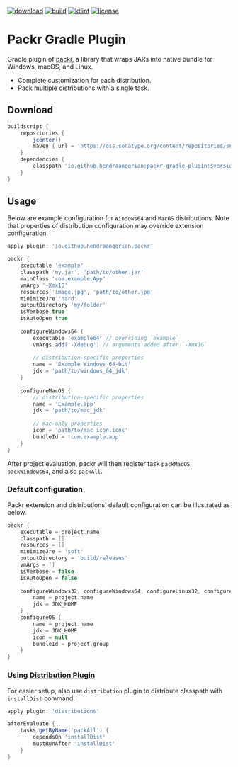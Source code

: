 [![download](https://api.bintray.com/packages/hendraanggrian/maven/packr-gradle-plugin/images/download.svg)](https://bintray.com/hendraanggrian/maven/packr-gradle-plugin/_latestVersion)
[![build](https://travis-ci.com/hendraanggrian/packr-gradle-plugin.svg)](https://travis-ci.com/hendraanggrian/packr-gradle-plugin)
[![ktlint](https://img.shields.io/badge/code%20style-%E2%9D%A4-FF4081.svg)](https://ktlint.github.io/)
[![license](https://img.shields.io/github/license/hendraanggrian/packr-gradle-plugin)](http://www.apache.org/licenses/LICENSE-2.0)

Packr Gradle Plugin
===================
Gradle plugin of [packr], a library that wraps JARs into native bundle for Windows, macOS, and Linux.
* Complete customization for each distribution.
* Pack multiple distributions with a single task.

Download
--------
```gradle
buildscript {
    repositories {
        jcenter()
        maven { url = 'https://oss.sonatype.org/content/repositories/snapshots/' }
    }
    dependencies {
        classpath 'io.github.hendraanggrian:packr-gradle-plugin:$version'
    }
}
```

Usage
-----
Below are example configuration for `Windows64` and `MacOS` distributions.
Note that properties of distribution configuration may override extension configuration.

```gradle
apply plugin: 'io.github.hendraanggrian.packr'

packr {
    executable 'example'
    classpath 'my.jar', 'path/to/other.jar'
    mainClass 'com.example.App'
    vmArgs '-Xmx1G'
    resources 'image.jpg', 'path/to/other.jpg'
    minimizeJre 'hard'
    outputDirectory 'my/folder'   
    isVerbose true
    isAutoOpen true
    
    configureWindows64 {
        executable 'example64' // overriding `example`
        vmArgs.add('-Xdebug') // arguments added after `-Xmx1G`
        
        // distribution-specific properties
        name = 'Example Windows 64-bit'
        jdk = 'path/to/windows_64_jdk'
    }
    
    configureMacOS {
        // distribution-specific properties
        name = 'Example.app'
        jdk = 'path/to/mac_jdk'
        
        // mac-only properties
        icon = 'path/to/mac_icon.icns'
        bundleId = 'com.example.app'
    }
}
```

After project evaluation, packr will then register task `packMacOS`, `packWindows64`, and also `packAll`.

### Default configuration
Packr extension and distributions' default configuration can be illustrated as below.

```gradle
packr {
    executable = project.name
    classpath = []
    resources = []
    minimizeJre = 'soft'
    outputDirectory = 'build/releases'
    vmArgs = []
    isVerbose = false
    isAutoOpen = false
    
    configureWindows32, configureWindows64, configureLinux32, configureLinux64 {
        name = project.name
        jdk = JDK_HOME
    }
    configureOS {
        name = project.name
        jdk = JDK_HOME
        icon = null
        bundleId = project.group
    }
}
```

### Using [Distribution Plugin]
For easier setup, also use `distribution` plugin to distribute classpath with `installDist` command.

```gradle
apply plugin: 'distributions'

afterEvaluate {
    tasks.getByName('packAll') {
        dependsOn 'installDist'
        mustRunAfter 'installDist'
    }
}
```
    
[packr]: https://github.com/libgdx/packr
[Distribution Plugin]: https://docs.gradle.org/current/userguide/distribution_plugin.html
